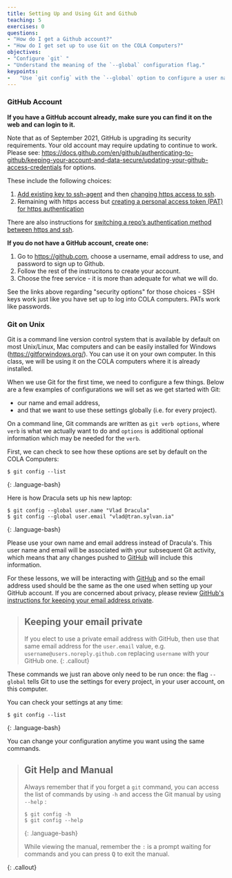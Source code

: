 ```yaml
---
title: Setting Up and Using Git and Github
teaching: 5
exercises: 0
questions:
- "How do I get a Github account?"
- "How do I get set up to use Git on the COLA Computers?"
objectives:
- "Configure `git` "
- "Understand the meaning of the `--global` configuration flag."
keypoints:
-   "Use `git config` with the `--global` option to configure a user name and email address"
---
```


### GitHub Account

__If you have a GitHub account already, make sure you can find it on the web and can login to it.__

Note that as of September 2021, GitHub is upgrading its security requirements. Your old account may require updating to continue to work. Please see: https://docs.github.com/en/github/authenticating-to-github/keeping-your-account-and-data-secure/updating-your-github-access-credentials for options.

These include the following choices:
1. <a href="https://docs.github.com/en/github/authenticating-to-github/connecting-to-github-with-ssh/adding-a-new-ssh-key-to-your-github-account ">Add existing key to ssh-agent</a> and then <a href="https://docs.github.com/en/get-started/getting-started-with-git/managing-remote-repositories#switching-remote-urls-from-https-to-ssh">changing https access to ssh</a>.
2. Remaining with https access but <a href="https://docs.github.com/en/github/authenticating-to-github/keeping-your-account-and-data-secure/creating-a-personal-access-token">creating a personal access token (PAT) for https authentication</a>

There are also instructions for <a href="https://docs.github.com/en/get-started/getting-started-with-git/managing-remote-repositories#switching-remote-urls-from-ssh-to-https">switching a repo’s authentication method between https and ssh</a>.

__If you do not have a GitHub account, create one:__

1. Go to https://github.com, choose a username, email address to use, and password to sign up to Github. 
2. Follow the rest of the instrucitons to create your account.
3. Choose the free service - it is more than adequate for what we will do.

See the links above regarding "security options" for those choices - SSH keys work just like you have set up to log into COLA computers. 
PATs work like passwords.


### Git on Unix

Git is a command line version control system that is available by default on most Unix/Linux, Mac computers and can be easily installed for Windows (https://gitforwindows.org/). You can use it on your own computer.  In this class,  we will be using it on the COLA computers where it is already installed.

When we use Git for the first time,
we need to configure a few things. Below are a few examples
of configurations we will set as we get started with Git:

*   our name and email address,
*   and that we want to use these settings globally (i.e. for every project).

On a command line, Git commands are written as `git verb options`,
where `verb` is what we actually want to do and `options` is additional optional information which may be needed for the `verb`.

First, we can check to see how these options are set by default on the COLA Computers:
~~~
$ git config --list
~~~
{: .language-bash}


Here is how Dracula sets up his new laptop:
~~~
$ git config --global user.name "Vlad Dracula"
$ git config --global user.email "vlad@tran.sylvan.ia"
~~~
{: .language-bash}

Please use your own name and email address instead of Dracula's. This user name and email will be associated with your subsequent Git activity,
which means that any changes pushed to
[GitHub](https://github.com/) will include this information.

For these lessons, we will be interacting with [GitHub](https://github.com/) and so the email address used should be the same as the one used when setting up your GitHub account. If you are concerned about privacy, please review [GitHub's instructions for keeping your email address private][git-privacy]. 

>## Keeping your email private
>
>If you elect to use a private email address with GitHub, then use that same email address for the `user.email` value, e.g. `username@users.noreply.github.com` replacing `username` with your GitHub one.
{: .callout}


These commands we just ran above only need to be run once: the flag `--global` tells Git
to use the settings for every project, in your user account, on this computer.

You can check your settings at any time:

~~~
$ git config --list
~~~
{: .language-bash}

You can change your configuration anytime you want using the same commands.

> ## Git Help and Manual
>
> Always remember that if you forget a `git` command, you can access the list of commands by using `-h` and access the Git manual by using `--help` :
>
> ~~~
> $ git config -h
> $ git config --help
> ~~~
> {: .language-bash}
>
> While viewing the manual, remember the `:` is a prompt waiting for commands and you can press <kbd>Q</kbd> to exit the manual.
>
{: .callout}

[git-privacy]: https://help.github.com/articles/keeping-your-email-address-private/
